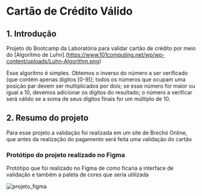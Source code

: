 # Cartão de Crédito Válido

## 1. Introdução

Projeto do Bootcamp da Laboratória para validar cartão de crédito 
por meio do
[Algoritmo de Luhn].(https://www.101computing.net/wp/wp-content/uploads/Luhn-Algorithm.png)

Esse algoritmo é simples. Obtemos o inverso do número a ser verificado (que contém apenas dígitos [0-9]); todos os números que ocupam uma posição par devem ser multiplicados por dois; se esse número for maior ou igual a 10, devemos adicionar os dígitos do resultado; o número a verificar será válido se a soma de seus dígitos finais for um múltiplo de 10.

## 2. Resumo do projeto

Para esse projeto a validação foi realizada em um site de Brechó Online,
que antes da realização do pagamento será feita uma validação do cartão

### Protótipo do projeto realizado no Figma
Protótipo que foi realizado no Figma de como ficaria a interface de validação
e também a paleta de cores que seria utilizada

![projeto_figma](https://user-images.githubusercontent.com/118859853/215850458-1f0ec9f6-4d9d-4675-a39f-5b81c77e8cbf.png)



